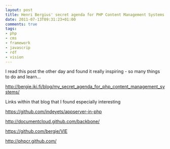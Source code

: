 ```yaml
---
layout: post
title: Henri Bergius' secret agenda for PHP Content Management Systems
date: 2011-07-13T09:31:23+01:00
comments: true
tags:
- php
- cms
- framework
- javascrip
- rdf
- vision
---
```

I read this post the other day and found it really inspiring - so many things to do and learn...

http://bergie.iki.fi/blog/my_secret_agenda_for_php_content_management_systems/

Links within that blog that I found especially interesting

<!--more-->

https://github.com/indeyets/appserver-in-php

http://documentcloud.github.com/backbone/

https://github.com/bergie/VIE

http://phpcr.github.com/
